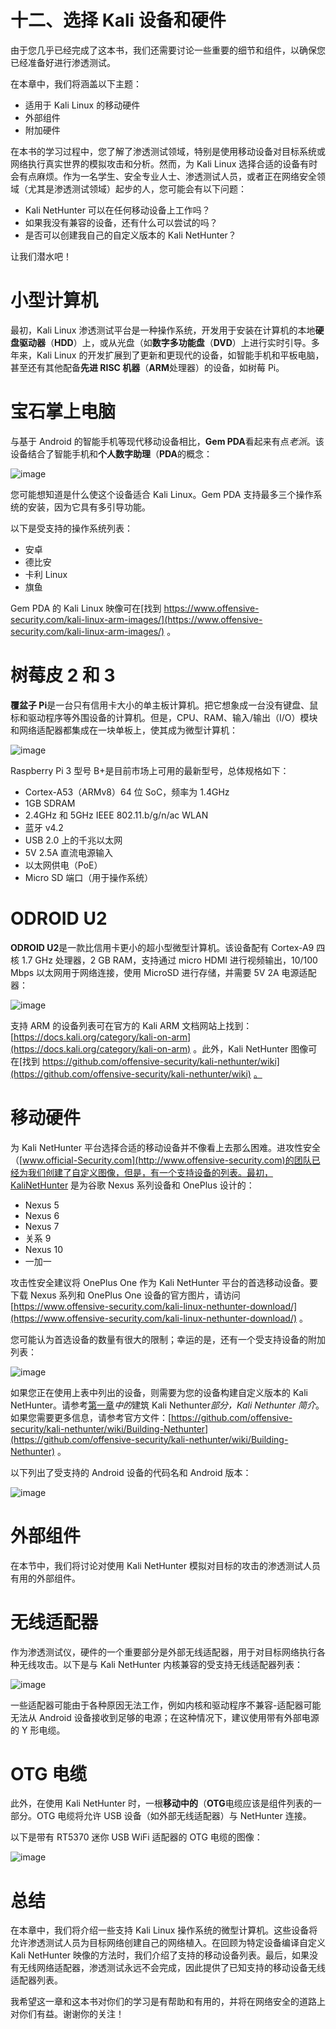 # 十二、选择 Kali 设备和硬件

由于您几乎已经完成了这本书，我们还需要讨论一些重要的细节和组件，以确保您已经准备好进行渗透测试。

在本章中，我们将涵盖以下主题：

*   适用于 Kali Linux 的移动硬件
*   外部组件
*   附加硬件

在本书的学习过程中，您了解了渗透测试领域，特别是使用移动设备对目标系统或网络执行真实世界的模拟攻击和分析。然而，为 Kali Linux 选择合适的设备有时会有点麻烦。作为一名学生、安全专业人士、渗透测试人员，或者正在网络安全领域（尤其是渗透测试领域）起步的人，您可能会有以下问题：

*   Kali NetHunter 可以在任何移动设备上工作吗？
*   如果我没有兼容的设备，还有什么可以尝试的吗？
*   是否可以创建我自己的自定义版本的 Kali NetHunter？

让我们潜水吧！

# 小型计算机

最初，Kali Linux 渗透测试平台是一种操作系统，开发用于安装在计算机的本地**硬盘驱动器**（**HDD**）上，或从光盘（如**数字多功能盘**（**DVD**）上进行实时引导。多年来，Kali Linux 的开发扩展到了更新和更现代的设备，如智能手机和平板电脑，甚至还有其他配备**先进 RISC 机器**（**ARM**处理器）的设备，如树莓 Pi。

# 宝石掌上电脑

与基于 Android 的智能手机等现代移动设备相比，**Gem PDA**看起来有点*老派*。该设备结合了智能手机和**个人数字助理**（**PDA**的概念：

![image](img/76b74365-19c9-480e-ae94-eaa8bd1c71fd.png)

您可能想知道是什么使这个设备适合 Kali Linux。Gem PDA 支持最多三个操作系统的安装，因为它具有多引导功能。

以下是受支持的操作系统列表：

*   安卓
*   德比安
*   卡利 Linux
*   旗鱼

Gem PDA 的 Kali Linux 映像可在[找到 https://www.offensive-security.com/kali-linux-arm-images/](https://www.offensive-security.com/kali-linux-arm-images/) 。

# 树莓皮 2 和 3

**覆盆子 Pi**是一台只有信用卡大小的单主板计算机。把它想象成一台没有键盘、鼠标和驱动程序等外围设备的计算机。但是，CPU、RAM、输入/输出（I/O）模块和网络适配器都集成在一块单板上，使其成为微型计算机：

![image](img/0065f430-82d1-4736-bf84-4b1eaa4eb395.jpg)

Raspberry Pi 3 型号 B+是目前市场上可用的最新型号，总体规格如下：

*   Cortex-A53（ARMv8）64 位 SoC，频率为 1.4GHz
*   1GB SDRAM
*   2.4GHz 和 5GHz IEEE 802.11.b/g/n/ac WLAN
*   蓝牙 v4.2
*   USB 2.0 上的千兆以太网
*   5V 2.5A 直流电源输入
*   以太网供电（PoE）
*   Micro SD 端口（用于操作系统）

# ODROID U2

**ODROID U2**是一款比信用卡更小的超小型微型计算机。该设备配有 Cortex-A9 四核 1.7 GHz 处理器，2 GB RAM，支持通过 micro HDMI 进行视频输出，10/100 Mbps 以太网用于网络连接，使用 MicroSD 进行存储，并需要 5V 2A 电源适配器：

![image](img/b0f82b9f-1ab3-4f07-a45c-0e70dc29404a.png)

支持 ARM 的设备列表可在官方的 Kali ARM 文档网站上找到：[https://docs.kali.org/category/kali-on-arm](https://docs.kali.org/category/kali-on-arm) 。此外，Kali NetHunter 图像可在[找到 https://github.com/offensive-security/kali-nethunter/wiki](https://github.com/offensive-security/kali-nethunter/wiki) [。](https://github.com/offensive-security/kali-nethunter/wiki)

# 移动硬件

为 Kali NetHunter 平台选择合适的移动设备并不像看上去那么困难。进攻性安全（[www.official-Security.com](http://www.offensive-security.com)的团队已经为我们创建了自定义图像，但是，有一个支持设备的列表。最初，KaliNetHunter 是为谷歌 Nexus 系列设备和 OnePlus 设计的：

*   Nexus 5
*   Nexus 6
*   Nexus 7
*   关系 9
*   Nexus 10
*   一加一

攻击性安全建议将 OnePlus One 作为 Kali NetHunter 平台的首选移动设备。要下载 Nexus 系列和 OnePlus One 设备的官方图片，请访问[https://www.offensive-security.com/kali-linux-nethunter-download/](https://www.offensive-security.com/kali-linux-nethunter-download/) 。

您可能认为首选设备的数量有很大的限制；幸运的是，还有一个受支持设备的附加列表：

![image](img/8a411ebf-6b64-46ab-8f3e-6e6e829fa84f.png)

如果您正在使用上表中列出的设备，则需要为您的设备构建自定义版本的 Kali NetHunter。请参考[第一章](01.html)*中的*建筑 Kali Nethunter*部分，Kali Nethunter 简介*。如果您需要更多信息，请参考官方文件：[https://github.com/offensive-security/kali-nethunter/wiki/Building-Nethunter](https://github.com/offensive-security/kali-nethunter/wiki/Building-Nethunter) 。

以下列出了受支持的 Android 设备的代码名和 Android 版本：

![image](img/2da2bef5-9803-460a-9e88-b67380566a58.png)

# 外部组件

在本节中，我们将讨论对使用 Kali NetHunter 模拟对目标的攻击的渗透测试人员有用的外部组件。

# 无线适配器

作为渗透测试仪，硬件的一个重要部分是外部无线适配器，用于对目标网络执行各种无线攻击。以下是与 Kali NetHunter 内核兼容的受支持无线适配器列表：

![image](img/b80c23de-3ec5-40ac-a70c-3d229d0e29eb.png)

一些适配器可能由于各种原因无法工作，例如内核和驱动程序不兼容-适配器可能无法从 Android 设备接收到足够的电源；在这种情况下，建议使用带有外部电源的 Y 形电缆。

# OTG 电缆

此外，在使用 Kali NetHunter 时，一根**移动中的**（**OTG**电缆应该是组件列表的一部分。OTG 电缆将允许 USB 设备（如外部无线适配器）与 NetHunter 连接。

以下是带有 RT5370 迷你 USB WiFi 适配器的 OTG 电缆的图像：

![image](img/bb46fd9a-b1da-4751-83cd-26cfebab94e6.jpg)

# 总结

在本章中，我们将介绍一些支持 Kali Linux 操作系统的微型计算机。这些设备将允许渗透测试人员为目标网络创建自己的网络植入。在回顾为特定设备编译自定义 Kali NetHunter 映像的方法时，我们介绍了支持的移动设备列表。最后，如果没有无线网络适配器，渗透测试永远不会完成，因此提供了已知支持的移动设备无线适配器列表。

我希望这一章和这本书对你们的学习是有帮助和有用的，并将在网络安全的道路上对你们有益。谢谢你的关注！